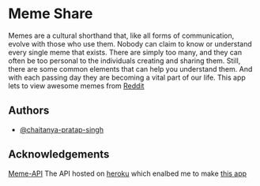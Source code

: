 
# Meme Share

Memes are a cultural shorthand that, like all forms of communication, evolve with those who use them. Nobody can claim to know or understand every single meme that exists. There are simply too many, and they can often be too personal to the individuals creating and sharing them. Still, there are some common elements that can help you understand them.
And with each passing day they are becoming a vital part of our life.
This app lets to view awesome memes from [Reddit](https://www.reddit.com/)

 
## Authors

- [@chaitanya-pratap-singh](https://github.com/Chaitanya-Pratap-Singh)

  
## Acknowledgements
[Meme-API](https://meme-api.herokuapp.com/gimme)
 The API hosted on [heroku](https://www.heroku.com/) which enalbed me to make [this app](https://github.com/Chaitanya-Pratap-Singh/Meme-Share)

  